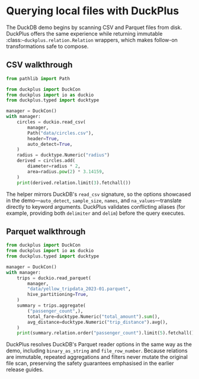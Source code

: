 # Querying local files with DuckPlus

The DuckDB demo begins by scanning CSV and Parquet files from disk. DuckPlus
offers the same experience while returning immutable :class:`~duckplus.relation.Relation`
wrappers, which makes follow-on transformations safe to compose.

## CSV walkthrough

```python
from pathlib import Path

from duckplus import DuckCon
from duckplus import io as duckio
from duckplus.typed import ducktype

manager = DuckCon()
with manager:
    circles = duckio.read_csv(
        manager,
        Path("data/circles.csv"),
        header=True,
        auto_detect=True,
    )
    radius = ducktype.Numeric("radius")
    derived = circles.add(
        diameter=radius * 2,
        area=radius.pow(2) * 3.14159,
    )
    print(derived.relation.limit(3).fetchall())
```

The helper mirrors DuckDB's ``read_csv`` signature, so the options showcased in
the demo—``auto_detect``, ``sample_size``, ``names``, and ``na_values``—translate
directly to keyword arguments. DuckPlus validates conflicting aliases (for
example, providing both ``delimiter`` and ``delim``) before the query executes.

## Parquet walkthrough

```python
from duckplus import DuckCon
from duckplus import io as duckio
from duckplus.typed import ducktype

manager = DuckCon()
with manager:
    trips = duckio.read_parquet(
        manager,
        "data/yellow_tripdata_2023-01.parquet",
        hive_partitioning=True,
    )
    summary = trips.aggregate(
        ("passenger_count",),
        total_fare=ducktype.Numeric("total_amount").sum(),
        avg_distance=ducktype.Numeric("trip_distance").avg(),
    )
    print(summary.relation.order("passenger_count").limit(5).fetchall())
```

DuckPlus resolves DuckDB's Parquet reader options in the same way as the demo,
including ``binary_as_string`` and ``file_row_number``. Because relations are
immutable, repeated aggregations and filters never mutate the original file
scan, preserving the safety guarantees emphasised in the earlier release guides.
